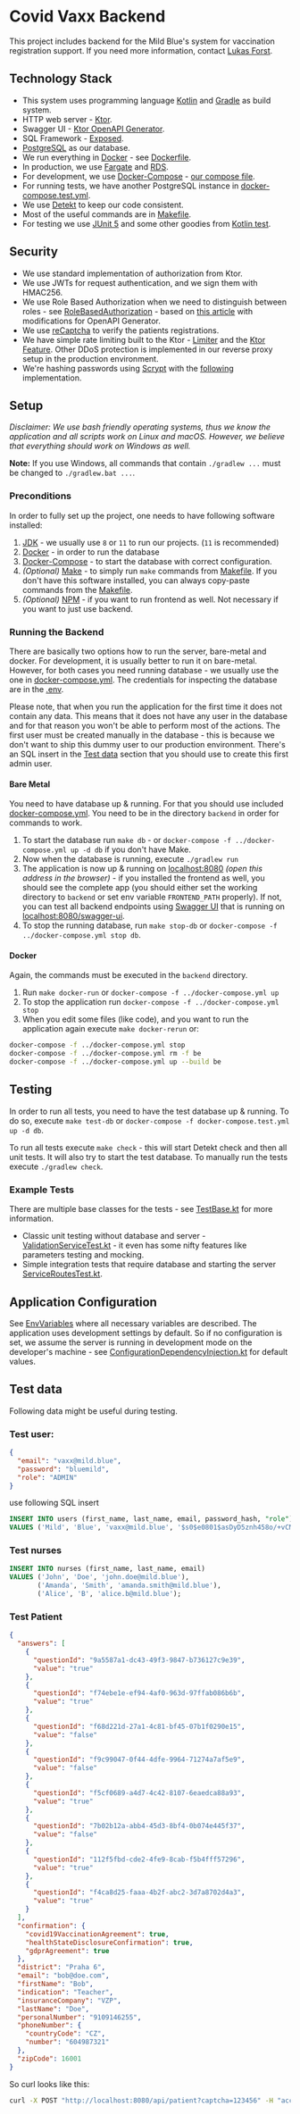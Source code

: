 # Covid Vaxx Backend

This project includes backend for the Mild Blue's system for vaccination registration support. If you need more information,
contact [Lukas Forst](mailto:lukas@mild.blue).

## Technology Stack

* This system uses programming language [Kotlin](https://kotlinlang.org/) and [Gradle](https://gradle.org/) as build system.
* HTTP web server - [Ktor](https://ktor.io/).
* Swagger UI - [Ktor OpenAPI Generator](https://github.com/papsign/Ktor-OpenAPI-Generator).
* SQL Framework - [Exposed](https://github.com/JetBrains/Exposed).
* [PostgreSQL](http://postgres.com/) as our database.
* We run everything in [Docker](https://www.docker.com/) - see [Dockerfile](../Dockerfile).
* In production, we use [Fargate](https://aws.amazon.com/fargate/) and [RDS](https://aws.amazon.com/rds/).
* For development, we use [Docker-Compose](https://docs.docker.com/compose/) - [our compose file](../docker-compose.yml).
* For running tests, we have another PostgreSQL instance in [docker-compose.test.yml](docker-compose.test.yml).
* We use [Detekt](https://detekt.github.io/detekt/) to keep our code consistent.
* Most of the useful commands are in [Makefile](Makefile).
* For testing we use [JUnit 5](https://junit.org/junit5/) and some other goodies
  from [Kotlin test](https://kotlinlang.org/api/latest/kotlin.test/).

## Security

* We use standard implementation of authorization from Ktor.
* We use JWTs for request authentication, and we sign them with HMAC256.
* We use Role Based Authorization when we need to distinguish between roles -
  see [RoleBasedAuthorization](src/main/kotlin/blue/mild/covid/vaxx/security/auth/RoleBasedAuthorization.kt) - based
  on [this article](https://www.ximedes.com/2020-09-17/role-based-authorization-in-ktor/) with modifications for OpenAPI Generator.
* We use [reCaptcha](https://developers.google.com/recaptcha/docs/v3) to verify the patients registrations.
* We have simple rate limiting built to the Ktor - [Limiter](src/main/kotlin/blue/mild/covid/vaxx/security/ddos/LinearRateLimiter.kt)
  and the [Ktor Feature](src/main/kotlin/blue/mild/covid/vaxx/security/ddos/RateLimiting.kt). Other DDoS protection is implemented in our
  reverse proxy setup in the production environment.
* We're hashing passwords using [Scrypt](https://en.wikipedia.org/wiki/Scrypt) with the [following](https://github.com/wg/scrypt)
  implementation.

## Setup

*Disclaimer: We use bash friendly operating systems, thus we know the application and all scripts work on Linux and macOS. However, we
believe that everything should work on Windows as well.*

**Note:** If you use Windows, all commands that contain `./gradlew ...` must be changed to `./gradlew.bat ...`.

### Preconditions

In order to fully set up the project, one needs to have following software installed:

1. [JDK](https://adoptopenjdk.net/installation.html) - we usually use `8` or `11` to run our projects. (`11` is recommended)
2. [Docker](https://www.docker.com/) - in order to run the database
3. [Docker-Compose](https://docs.docker.com/compose/) - to start the database with correct configuration.
4. *(Optional)* [Make](https://www.gnu.org/software/make/) - to simply run `make` commands from [Makefile](Makefile). If you don't have this
   software installed, you can always copy-paste commands from the [Makefile](Makefile).
5. *(Optional)* [NPM](https://www.npmjs.com/get-npm) - if you want to run frontend as well. Not necessary if you want to just use backend.

### Running the Backend

There are basically two options how to run the server, bare-metal and docker. For development, it is usually better to run it on bare-metal.
However, for both cases you need running database - we usually use the one in [docker-compose.yml](../docker-compose.yml). The credentials
for inspecting the database are in the [.env](../.env).

Please note, that when you run the application for the first time it does not contain any data. This means that it does not have any user in
the database and for that reason you won't be able to perform most of the actions. The first user must be created manually in the database -
this is because we don't want to ship this dummy user to our production environment. There's an SQL insert in the [Test data](#test-user)
section that you should use to create this first admin user.

#### Bare Metal

You need to have database up & running. For that you should use included [docker-compose.yml](../docker-compose.yml). You need to be in the
directory `backend` in order for commands to work.

1. To start the database run `make db` - or `docker-compose -f ../docker-compose.yml up -d db` if you don't have Make.
2. Now when the database is running, execute `./gradlew run`
3. The application is now up & running on [localhost:8080](http://localhost:8080) *(open this address in the browser)* - if you installed
   the frontend as well, you should see the complete app (you should either set the working directory to `backend` or set env variable `FRONTEND_PATH` properly). If not, you can test all backend endpoints using [Swagger UI](https://swagger.io/)
   that is running on [localhost:8080/swagger-ui](http://localhost:8080/swagger-ui).
4. To stop the running database, run `make stop-db` or `docker-compose -f ../docker-compose.yml stop db`.

#### Docker

Again, the commands must be executed in the `backend` directory.

1. Run `make docker-run` or `docker-compose -f ../docker-compose.yml up`
2. To stop the application run `docker-compose -f ../docker-compose.yml stop`
3. When you edit some files (like code), and you want to run the application again execute `make docker-rerun` or:

```bash
docker-compose -f ../docker-compose.yml stop
docker-compose -f ../docker-compose.yml rm -f be
docker-compose -f ../docker-compose.yml up --build be
```

## Testing

In order to run all tests, you need to have the test database up & running. To do so, execute `make test-db` or
`docker-compose -f docker-compose.test.yml up -d db`.

To run all tests execute `make check` - this will start Detekt check and then all unit tests. It will also try to start the test database.
To manually run the tests execute `./gradlew check`.

### Example Tests

There are multiple base classes for the tests - see [TestBase.kt](src/test/kotlin/blue/mild/covid/vaxx/utils/TestBase.kt) for more
information.

* Classic unit testing without database and server -
  [ValidationServiceTest.kt](src/test/kotlin/blue/mild/covid/vaxx/service/ValidationServiceTest.kt) - it even has some nifty features like
  parameters testing and mocking.
* Simple integration tests that require database and starting the server
  [ServiceRoutesTest.kt](src/test/kotlin/blue/mild/covid/vaxx/routes/ServiceRoutesTest.kt).

## Application Configuration

See [EnvVariables](src/main/kotlin/blue/mild/covid/vaxx/setup/EnvVariables.kt) where all necessary variables are described. The application
uses development settings by default. So if no configuration is set, we assume the server is running in development mode on the developer's
machine - see [ConfigurationDependencyInjection.kt](src/main/kotlin/blue/mild/covid/vaxx/setup/ConfigurationDependencyInjection.kt) for
default values.

## Test data

Following data might be useful during testing.

### Test user:

```json
{
  "email": "vaxx@mild.blue",
  "password": "bluemild",
  "role": "ADMIN"
}
```

use following SQL insert

```sql
INSERT INTO users (first_name, last_name, email, password_hash, "role")
VALUES ('Mild', 'Blue', 'vaxx@mild.blue', '$s0$e0801$asDyD5znh458o/+vCMIaLw==$zydsv6Cw2fKxkIGqFNFMDWQ47pKdHIInLURYOeVlYuA=', 'ADMIN');
```

### Test nurses

```sql
INSERT INTO nurses (first_name, last_name, email)
VALUES ('John', 'Doe', 'john.doe@mild.blue'),
       ('Amanda', 'Smith', 'amanda.smith@mild.blue'),
       ('Alice', 'B', 'alice.b@mild.blue');
```

### Test Patient

```json
{
  "answers": [
    {
      "questionId": "9a5587a1-dc43-49f3-9847-b736127c9e39",
      "value": "true"
    },
    {
      "questionId": "f74ebe1e-ef94-4af0-963d-97ffab086b6b",
      "value": "true"
    },
    {
      "questionId": "f68d221d-27a1-4c81-bf45-07b1f0290e15",
      "value": "false"
    },
    {
      "questionId": "f9c99047-0f44-4dfe-9964-71274a7af5e9",
      "value": "false"
    },
    {
      "questionId": "f5cf0689-a4d7-4c42-8107-6eaedca88a93",
      "value": "true"
    },
    {
      "questionId": "7b02b12a-abb4-45d3-8bf4-0b074e445f37",
      "value": "false"
    },
    {
      "questionId": "112f5fbd-cde2-4fe9-8cab-f5b4fff57296",
      "value": "true"
    },
    {
      "questionId": "f4ca8d25-faaa-4b2f-abc2-3d7a8702d4a3",
      "value": "true"
    }
  ],
  "confirmation": {
    "covid19VaccinationAgreement": true,
    "healthStateDisclosureConfirmation": true,
    "gdprAgreement": true
  },
  "district": "Praha 6",
  "email": "bob@doe.com",
  "firstName": "Bob",
  "indication": "Teacher",
  "insuranceCompany": "VZP",
  "lastName": "Doe",
  "personalNumber": "9109146255",
  "phoneNumber": {
    "countryCode": "CZ",
    "number": "604987321"
  },
  "zipCode": 16001
}
```

So curl looks like this:

```bash
curl -X POST "http://localhost:8080/api/patient?captcha=123456" -H "accept: application/json" -H "Content-Type: application/json" -d "{\"answers\":[{\"questionId\":\"9a5587a1-dc43-49f3-9847-b736127c9e39\",\"value\":\"true\"},{\"questionId\":\"f74ebe1e-ef94-4af0-963d-97ffab086b6b\",\"value\":\"true\"},{\"questionId\":\"f68d221d-27a1-4c81-bf45-07b1f0290e15\",\"value\":\"false\"},{\"questionId\":\"f9c99047-0f44-4dfe-9964-71274a7af5e9\",\"value\":\"false\"},{\"questionId\":\"f5cf0689-a4d7-4c42-8107-6eaedca88a93\",\"value\":\"true\"},{\"questionId\":\"7b02b12a-abb4-45d3-8bf4-0b074e445f37\",\"value\":\"false\"},{\"questionId\":\"112f5fbd-cde2-4fe9-8cab-f5b4fff57296\",\"value\":\"true\"},{\"questionId\":\"f4ca8d25-faaa-4b2f-abc2-3d7a8702d4a3\",\"value\":\"true\"}],\"confirmation\":{\"covid19VaccinationAgreement\":true,\"healthStateDisclosureConfirmation\":true,\"gdprAgreement\":true},\"district\":\"Praha 6\",\"email\":\"bob@doe.com\",\"firstName\":\"Bob\",\"indication\":\"Teacher\",\"insuranceCompany\":\"VZP\",\"lastName\":\"Doe\",\"personalNumber\":\"9109146255\",\"phoneNumber\":{\"countryCode\":\"CZ\",\"number\":\"604987321\"},\"zipCode\":16001}"
```
